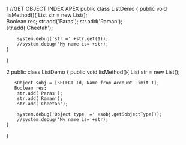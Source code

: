 1 //GET OBJECT INDEX APEX
public class ListDemo {
   public void lisMethod(){
        List<string> str = new List<string>();		  
       Boolean res;
        str.add('Paras');
        str.add('Raman');	
        str.add('Cheetah');
       
        system.debug('str =' +str.get(1));
        //system.debug('My name is='+str);
    }
} 


2 public class ListDemo {
   public void lisMethod(){
        List<string> str = new List<string>();		
       
       sObject sobj = [SELECT Id, Name from Account Limit 1];
       Boolean res;
        str.add('Paras');
        str.add('Raman');	
        str.add('Cheetah');
       
        system.debug('Object type  =' +sobj.getSobjectType());
        //system.debug('My name is='+str);
    }
}











